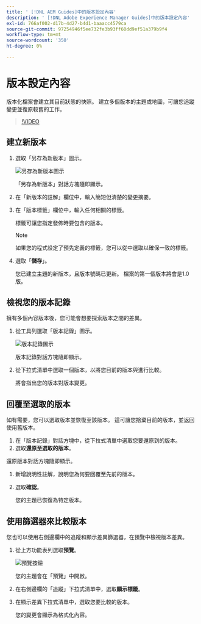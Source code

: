 ```yaml
---
title: ' [!DNL AEM Guides]中的版本設定內容'
description: ' [!DNL Adobe Experience Manager Guides]中的版本設定內容'
exl-id: 766af002-d17b-4d27-b4d1-baaacc4579ca
source-git-commit: 97254946f5ee732fe3b93ff60dd9ef51a379b9f4
workflow-type: tm+mt
source-wordcount: '350'
ht-degree: 0%

---
```


# 版本設定內容

版本化檔案會建立其目前狀態的快照。 建立多個版本的主題或地圖，可讓您追蹤變更並復原較舊的工作。

>[!VIDEO](https://video.tv.adobe.com/v/336724?quality=12&learn=on)

## 建立新版本

1. 選取「另存為新版本」圖示。

   ![另存為新版本圖示](images/common/save-as-new-version.png)

   「另存為新版本」對話方塊隨即顯示。

1. 在「新版本的註解」欄位中，輸入簡短但清楚的變更摘要。
1. 在「版本標籤」欄位中，輸入任何相關的標籤。

   標籤可讓您指定發佈時要包含的版本。

   >[!NOTE]
   >
   >如果您的程式設定了預先定義的標籤，您可以從中選取以確保一致的標籤。

1. 選取「**儲存**」。

   您已建立主題的新版本，且版本號碼已更新。 檔案的第一個版本將會是1.0版。

## 檢視您的版本記錄

擁有多個內容版本後，您可能會想要探索版本之間的差異。

1. 從工具列選取「版本記錄」圖示。

   ![版本記錄圖示](images/lesson-7/version-history.png)

   版本記錄對話方塊隨即顯示。

1. 從下拉式清單中選取一個版本，以將您目前的版本與進行比較。

   將會指出您的版本對版本變更。

## 回覆至選取的版本

如有需要，您可以選取版本並恢復至該版本。 這可讓您捨棄目前的版本，並返回使用舊版本。

1. 在「版本記錄」對話方塊中，從下拉式清單中選取您要還原到的版本。
1. 選取&#x200B;**還原至選取的版本**。

還原版本對話方塊隨即顯示。

1. 新增說明性註解，說明您為何要回覆至先前的版本。
1. 選取&#x200B;**確認**。

   您的主題已恢復為特定版本。

## 使用篩選器來比較版本

您也可以使用右側邊欄中的追蹤和顯示差異篩選器，在預覽中檢視版本差異。

1. 從上方功能表列選取&#x200B;**預覽**。

   ![預覽按鈕](images/common/select-preview.png)

   您的主題會在「預覽」中開啟。

1. 在右側邊欄的「追蹤」下拉式清單中，選取&#x200B;**顯示標籤**。
1. 在顯示差異下拉式清單中，選取您要比較的版本。

   您的變更會顯示為格式化內容。
